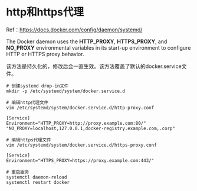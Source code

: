 # http和https代理


Ref：https://docs.docker.com/config/daemon/systemd/

The Docker daemon uses the **HTTP_PROXY**, **HTTPS_PROXY**, and **NO_PROXY** environmental variables in its start-up environment to configure HTTP or HTTPS proxy behavior. 

该方法是持久化的，修改后会一直生效。该方法覆盖了默认的docker.service文件。

```
# 创建systemd drop-in文件
mkdir -p /etc/systemd/system/docker.service.d

# 编辑http代理文件
vim /etc/systemd/system/docker.service.d/http-proxy.conf

[Service]
Environment="HTTP_PROXY=http://proxy.example.com:80/" "NO_PROXY=localhost,127.0.0.1,docker-registry.example.com,.corp"

# 编辑https代理文件
vim /etc/systemd/system/docker.service.d/https-proxy.conf

[Service]
Environment="HTTPS_PROXY=https://proxy.example.com:443/"

# 重启服务
systemctl daemon-reload
systemctl restart docker
```